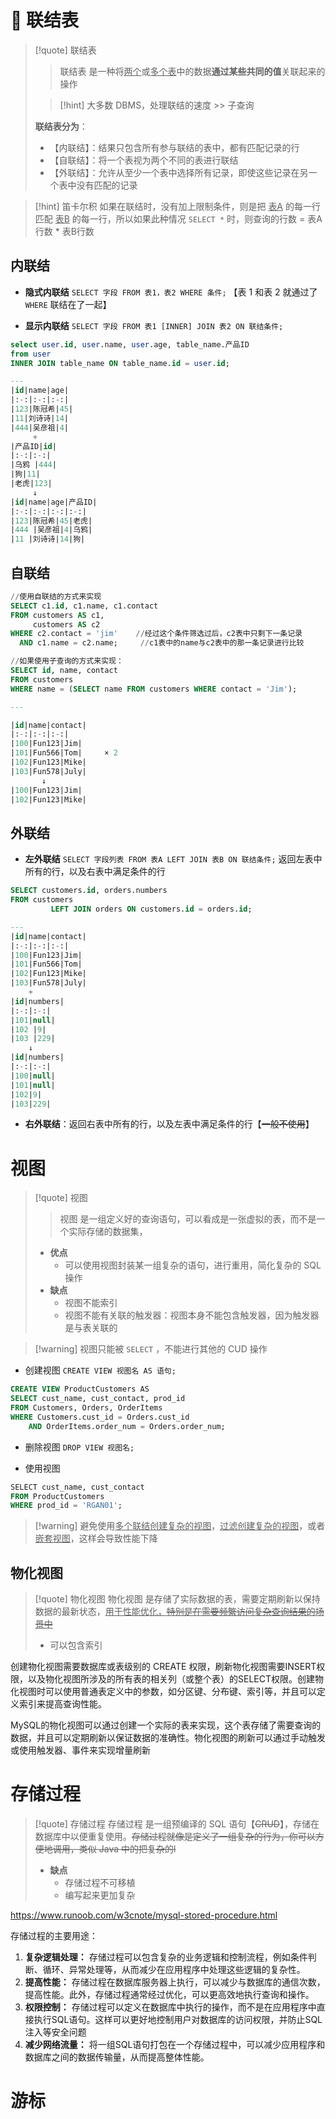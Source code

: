 # 🔗 联结表
>[!quote] 联结表
>>联结表 是一种将<u>两个</u>或<u>多个表</u>中的数据**通过某些共同的值**关联起来的操作
>
>>[!hint] 大多数 DBMS，处理联结的速度 >> 子查询
>
>**联结表分为**：
>- 【内联结】：结果只包含所有参与联结的表中，都有匹配记录的行
>- 【自联结】：将一个表视为两个不同的表进行联结
>- 【外联结】：允许从至少一个表中选择所有记录，即使这些记录在另一个表中没有匹配的记录

>[!hint] 笛卡尔积
>如果在联结时，没有加上限制条件，则是把 <u>表A</u> 的每一行匹配 <u>表B</u> 的每一行，所以如果此种情况 `SELECT *` 时，则查询的行数 = 表A行数 \* 表B行数

## 内联结
- **隐式内联结** `SELECT 字段 FROM 表1，表2 WHERE 条件;` 【表 1 和表 2 就通过了 `WHERE` 联结在了一起】

- **显示内联结** `SELECT 字段 FROM 表1 [INNER] JOIN 表2 ON 联结条件;`
```sql
select user.id, user.name, user.age, table_name.产品ID 
from user 
INNER JOIN table_name ON table_name.id = user.id;

---
|id|name|age|            
|:-:|:-:|:-:|
|123|陈冠希|45|
|11|刘诗诗|14|
|444|吴彦祖|4|
     +
|产品ID|id|
|:-:|:-:|
|乌鸦 |444|
|狗|11|
|老虎|123|
     ↓
|id|name|age|产品ID|
|:-:|:-:|:-:|:-:|
|123|陈冠希|45|老虎|
|444 |吴彦祖|4|乌鸦|
|11 |刘诗诗|14|狗|
```
## 自联结
```sql
//使用自联结的方式来实现
SELECT c1.id, c1.name, c1.contact
FROM customers AS c1,
     customers AS c2
WHERE c2.contact = 'jim'    //经过这个条件筛选过后，c2表中只剩下一条记录
  AND c1.name = c2.name;     //c1表中的name与c2表中的那一条记录进行比较

//如果使用子查询的方式来实现：
SELECT id, name, contact
FROM customers
WHERE name = (SELECT name FROM customers WHERE contact = 'Jim');

---

|id|name|contact|
|:-:|:-:|:-:|
|100|Fun123|Jim|
|101|Fun566|Tom|     × 2
|102|Fun123|Mike|
|103|Fun578|July|
       ↓
|100|Fun123|Jim|
|102|Fun123|Mike|
```

## 外联结
- **左外联结**  `SELECT 字段列表 FROM 表A LEFT JOIN 表B ON 联结条件;` 返回左表中所有的行，以及右表中满足条件的行

```sql
SELECT customers.id, orders.numbers
FROM customers
         LEFT JOIN orders ON customers.id = orders.id;

---
|id|name|contact|
|:-:|:-:|:-:|
|100|Fun123|Jim|
|101|Fun566|Tom|  
|102|Fun123|Mike|
|103|Fun578|July|
    +
|id|numbers|
|:-:|:-:|
|101|null|
|102 |9|
|103 |229|
	↓
|id|numbers|
|:-:|:-:|
|100|null|
|101|null|
|102|9|
|103|229|
```

- **右外联结**：返回右表中所有的行，以及左表中满足条件的行【~~一般不使用~~】

# 视图
>[!quote] 视图
>>视图 是一组定义好的查询语句，可以看成是一张虚拟的表，而不是一个实际存储的数据集，
>- **优点**
>	- 可以使用视图封装某一组复杂的语句，进行重用，简化复杂的 SQL 操作
>- **缺点**
>	- 视图不能索引
>	- 视图不能有关联的触发器：视图本身不能包含触发器，因为触发器是与表关联的

>[!warning] 视图只能被 `SELECT` ，不能进行其他的 CUD 操作

- 创建视图 `CREATE VIEW 视图名 AS 语句;` 
```sql
CREATE VIEW ProductCustomers AS ​​​​ 
SELECT cust_name, cust_contact, prod_id ​​​​ 
FROM Customers, Orders, OrderItems ​​​​
WHERE Customers.cust_id = Orders.cust_id ​​​​ 
	AND OrderItems.order_num = Orders.order_num;​​
```

- 删除视图 `DROP VIEW 视图名;`

- 使用视图 
```sql
​​​​​​SELECT cust_name, cust_contact ​​​​
FROM ProductCustomers ​​​​
WHERE prod_id = 'RGAN01';​​
```

>[!warning] 避免使用<u>多个联结创建复杂的视图</u>，<u>过滤创建复杂的视图</u>，或者<u>嵌套视图</u>，这样会导致性能下降

## 物化视图
>[!quote] 物化视图
>物化视图 是存储了实际数据的表，需要定期刷新以保持数据的最新状态，<u>用于性能优化，~~特别是在需要频繁访问复杂查询结果的场景中~~</u>
>- 可以包含索引

创建物化视图需要数据库或表级别的 CREATE 权限，刷新物化视图需要INSERT权限，以及物化视图所涉及的所有表的相关列（或整个表）的SELECT权限。创建物化视图时可以使用普通表定义中的参数，如分区键、分布键、索引等，并且可以定义索引来提高查询性能。

MySQL的物化视图可以通过创建一个实际的表来实现，这个表存储了需要查询的数据，并且可以定期刷新以保证数据的准确性。物化视图的刷新可以通过手动触发或使用触发器、事件来实现增量刷新

# 存储过程
>[!quote] 存储过程
>存储过程 是一组预编译的 SQL 语句【~~CRUD~~】，存储在数据库中以便重复使用。~~存储过程就像是定义了一组复杂的行为，你可以方便地调用，类似 Java 中的把复杂的l~~
>
>- **缺点**
>	- 存储过程不可移植
>	- 编写起来更加复杂

https://www.runoob.com/w3cnote/mysql-stored-procedure.html

存储过程的主要用途：
1. **复杂逻辑处理：** 存储过程可以包含复杂的业务逻辑和控制流程，例如条件判断、循环、异常处理等，从而减少在应用程序中处理这些逻辑的复杂性。
2. **提高性能：** 存储过程在数据库服务器上执行，可以减少与数据库的通信次数，提高性能。此外，存储过程通常经过优化，可以更高效地执行查询和操作。
3. **权限控制：** 存储过程可以定义在数据库中执行的操作，而不是在应用程序中直接执行SQL语句。这样可以更好地控制用户对数据库的访问权限，并防止SQL注入等安全问题
4. **减少网络流量：** 将一组SQL语句打包在一个存储过程中，可以减少应用程序和数据库之间的数据传输量，从而提高整体性能。



# 游标






